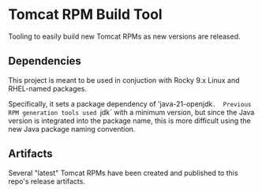 # Tomcat RPM Build Tool
Tooling to easily build new Tomcat RPMs as new versions are released.

## Dependencies

This project is meant to be used in conjuction with Rocky 9.x Linux and RHEL-named packages.

Specifically, it sets a package dependency of 'java-21-openjdk`.  Previous RPM generation tools used `jdk` with a minimum version, but since the Java version is integrated into the package name, this is more difficult using the new Java package naming convention.

## Artifacts

Several "latest" Tomcat RPMs have been created and published to this repo's release artifacts.
